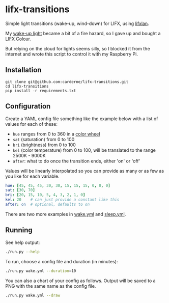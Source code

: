 # lifx-transitions
Simple light transitions (wake-up, wind-down) for LIFX, using [lifxlan](https://github.com/mclarkk/lifxlan).

My [wake-up light](https://rdrn.me/wake-up-light/) became a bit of a fire hazard, so I gave up and bought a [LIFX Colour](https://lifxshop.co.uk/products/lifx-colour-e27).

But relying on the cloud for lights seems silly, so I blocked it from the internet and wrote this script to control it with my Raspberry Pi.

## Installation
```
git clone git@github.com:carderne/lifx-transitions.git
cd lifx-transitions
pip install -r requirements.txt
```

## Configuration
Create a YAML config file something like the example below with a list of values for each of these:
- `hue` ranges from 0 to 360 in a [color wheel](https://upload.wikimedia.org/wikipedia/commons/a/ad/HueScale.svg)
- `sat` (saturation) from 0 to 100
- `bri` (brightness) from 0 to 100
- `kel` (color temperature) from 0 to 100, will be translated to the range 2500K - 9000K
- `after`: what to do once the transition ends, either 'on' or 'off'

Values will be linearly interpolated so you can provide as many or as few as you like for each variable.

```yaml
hue: [45, 45, 45, 30, 30, 15, 15, 15, 0, 0, 0]
sat: [30, 70]
bri: [20, 15, 10, 5, 4, 3, 2, 1, 0]
kel: 20    # can just provide a constant like this
after: on  # optional, defaults to on
```

There are two more examples in [wake.yml](wake.yml) and [sleep.yml](sleep.yml).

## Running
See help output:
```bash
./run.py --help
```

To run, choose a config file and duration (in minutes):
```bash
./run.py wake.yml --duration=10
```

You can also a chart of your config as follows. Output will be saved to a PNG with the same name as the config file.
```bash
./run.py wake.yml --draw
```
